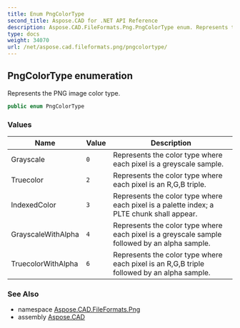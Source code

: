 ```yaml
---
title: Enum PngColorType
second_title: Aspose.CAD for .NET API Reference
description: Aspose.CAD.FileFormats.Png.PngColorType enum. Represents the PNG image color type
type: docs
weight: 34070
url: /net/aspose.cad.fileformats.png/pngcolortype/
---
```

## PngColorType enumeration

Represents the PNG image color type.

```csharp
public enum PngColorType
```

### Values

| Name | Value | Description |
| --- | --- | --- |
| Grayscale | `0` | Represents the color type where each pixel is a greyscale sample. |
| Truecolor | `2` | Represents the color type where each pixel is an R,G,B triple. |
| IndexedColor | `3` | Represents the color type where each pixel is a palette index; a PLTE chunk shall appear. |
| GrayscaleWithAlpha | `4` | Represents the color type where each pixel is a greyscale sample followed by an alpha sample. |
| TruecolorWithAlpha | `6` | Represents the color type where each pixel is an R,G,B triple followed by an alpha sample. |

### See Also

* namespace [Aspose.CAD.FileFormats.Png](../../aspose.cad.fileformats.png/)
* assembly [Aspose.CAD](../../)


